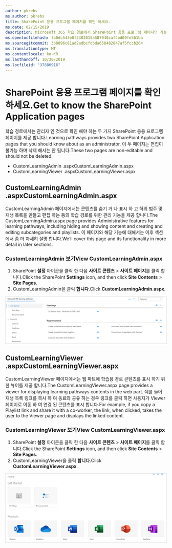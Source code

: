 ```yaml
---
author: pkrebs
ms.author: pkrebs
title: SharePoint 응용 프로그램 페이지를 확인 하세요.
ms.date: 02/15/2019
description: Microsoft 365 학습 경로에서 SharePoint 응용 프로그램 페이지의 기능에 대해 알아봅니다.
ms.openlocfilehash: fa0dc543e0f2302015a587040caf4bd09fe561ba
ms.sourcegitcommit: 3b8896c81ad2adbcfdbda658482847af5fccb264
ms.translationtype: MT
ms.contentlocale: ko-KR
ms.lasthandoff: 10/30/2019
ms.locfileid: "37886916"
---
```

# <a name="get-to-know-the-sharepoint-application-pages"></a><span data-ttu-id="4a86d-103">SharePoint 응용 프로그램 페이지를 확인 하세요.</span><span class="sxs-lookup"><span data-stu-id="4a86d-103">Get to know the SharePoint Application pages</span></span>

<span data-ttu-id="4a86d-104">학습 경로에서는 관리자 인 것으로 확인 해야 하는 두 가지 SharePoint 응용 프로그램 페이지를 제공 합니다.</span><span class="sxs-lookup"><span data-stu-id="4a86d-104">Learning pathways provides two SharePoint Application pages that you should know about as an administrator.</span></span> <span data-ttu-id="4a86d-105">이 두 페이지는 편집이 불가능 하며 삭제 해서는 안 됩니다.</span><span class="sxs-lookup"><span data-stu-id="4a86d-105">These two pages are non-editable and should not be deleted.</span></span> 

- <span data-ttu-id="4a86d-106">CustomLearningAdmin .aspx</span><span class="sxs-lookup"><span data-stu-id="4a86d-106">CustomLearningAdmin.aspx</span></span>
- <span data-ttu-id="4a86d-107">CustomLearningViewer .aspx</span><span class="sxs-lookup"><span data-stu-id="4a86d-107">CustomLearningViewer.aspx</span></span>

## <a name="customlearningadminaspx"></a><span data-ttu-id="4a86d-108">CustomLearningAdmin .aspx</span><span class="sxs-lookup"><span data-stu-id="4a86d-108">CustomLearningAdmin.aspx</span></span>

<span data-ttu-id="4a86d-109">CustomLearningAdmin 페이지에서는 콘텐츠를 숨기 거 나 표시 하 고 하위 범주 및 재생 목록을 만들고 편집 하는 등의 학습 경로를 위한 관리 기능을 제공 합니다.</span><span class="sxs-lookup"><span data-stu-id="4a86d-109">The CustomLearningAdmin.aspx page provides Administrative features for learning pathways, including hiding and showing content and creating and editing subcategories and playlists.</span></span> <span data-ttu-id="4a86d-110">이 페이지와 해당 기능에 대해서는 이후 섹션에서 좀 더 자세히 설명 합니다.</span><span class="sxs-lookup"><span data-stu-id="4a86d-110">We’ll cover this page and its functionality in more detail in later sections.</span></span>

### <a name="view-customlearningadminaspx"></a><span data-ttu-id="4a86d-111">CustomLearningAdmin 보기</span><span class="sxs-lookup"><span data-stu-id="4a86d-111">View CustomLearningAdmin.aspx</span></span>

1. <span data-ttu-id="4a86d-112">SharePoint **설정** 아이콘을 클릭 한 다음 **사이트 콘텐츠** > **사이트 페이지**를 클릭 합니다.</span><span class="sxs-lookup"><span data-stu-id="4a86d-112">Click the SharePoint **Settings** icon, and then click **Site Contents** > **Site Pages**.</span></span> 
2. <span data-ttu-id="4a86d-113">CustomLearningAdmin을 클릭 **합니다**.</span><span class="sxs-lookup"><span data-stu-id="4a86d-113">Click **CustomLearningAdmin.aspx**.</span></span> 

![cg-adminapppage-.png](media/cg-adminapppage.png)

## <a name="customlearningvieweraspx"></a><span data-ttu-id="4a86d-115">CustomLearningViewer .aspx</span><span class="sxs-lookup"><span data-stu-id="4a86d-115">CustomLearningViewer.aspx</span></span>
<span data-ttu-id="4a86d-116">CustomLearningViewer 페이지에서는 웹 파트에 학습용 경로 콘텐츠를 표시 하기 위한 뷰어를 제공 합니다.</span><span class="sxs-lookup"><span data-stu-id="4a86d-116">The CustomLearningViewer.aspx page provides a viewer for displaying learning pathways contents in the web part.</span></span> <span data-ttu-id="4a86d-117">예를 들어 재생 목록 링크를 복사 하 여 동료와 공유 하는 경우 링크를 클릭 하면 사용자가 Viewer 페이지로 이동 하 여 연결 된 콘텐츠를 표시 합니다.</span><span class="sxs-lookup"><span data-stu-id="4a86d-117">For example, if you copy a Playlist link and share it with a co-worker, the link, when clicked, takes the user to the Viewer page and displays the linked content.</span></span> 

### <a name="view-customlearningvieweraspx"></a><span data-ttu-id="4a86d-118">CustomLearningViewer 보기</span><span class="sxs-lookup"><span data-stu-id="4a86d-118">View CustomLearningViewer.aspx</span></span>

1. <span data-ttu-id="4a86d-119">SharePoint **설정** 아이콘을 클릭 한 다음 **사이트 콘텐츠** > **사이트 페이지**를 클릭 합니다.</span><span class="sxs-lookup"><span data-stu-id="4a86d-119">Click the SharePoint **Settings** icon, and then click **Site Contents** > **Site Pages**.</span></span> 
2. <span data-ttu-id="4a86d-120">CustomLearningViewer을 클릭 **합니다**.</span><span class="sxs-lookup"><span data-stu-id="4a86d-120">Click **CustomLearningViewer.aspx**.</span></span> 

![cg-viewerapppage-.png](media/cg-viewerapppage.png)

